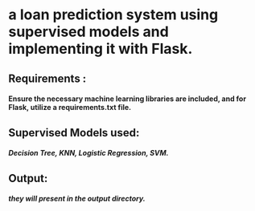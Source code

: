# a loan prediction system using supervised models and implementing it with Flask.

## Requirements : 
#### Ensure the necessary machine learning libraries are included, and for Flask, utilize a requirements.txt file.

## Supervised Models used: 
##### Decision Tree, KNN, Logistic Regression, SVM.

## Output: 
##### they will present in the output directory.

